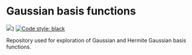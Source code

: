 # Gaussian basis functions
![](https://github.com/Schoyen/gaussians/actions/workflows/python-package.yml/badge.svg))
[![Code style: black](https://img.shields.io/badge/code%20style-black-000000.svg)](https://github.com/ambv/black)

Repository used for exploration of Gaussian and Hermite Gaussian basis
functions.
